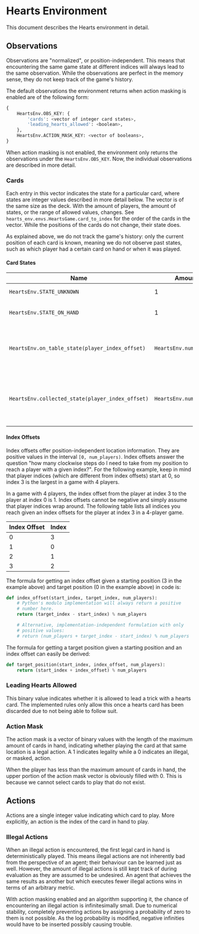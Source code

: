 <link rel="stylesheet" href="style.css">

# Hearts Environment

This document describes the Hearts environment in detail.

## Observations

Observations are "normalized", or position-independent. This means
that encountering the same game state at different indices will always
lead to the same observation. While the observations are perfect in
the memory sense, they do not keep track of the game's history.

The default observations the environment returns when action masking
is enabled are of the following form:

```python
{
    HeartsEnv.OBS_KEY: {
        'cards': <vector of integer card states>,
        'leading_hearts_allowed': <boolean>,
    },
    HeartsEnv.ACTION_MASK_KEY: <vector of booleans>,
}
```

When action masking is not enabled, the environment only returns the
observations under the `HeartsEnv.OBS_KEY`. Now, the individual
observations are described in more detail.

### Cards

Each entry in this vector indicates the state for a particular card,
where states are integer values described in more detail below. The
vector is of the same size as the deck. With the amount of players,
the amount of states, or the range of allowed values, changes. See
`hearts_env.envs.HeartsGame.card_to_index` for the order of the cards
in the vector. While the positions of the cards do not change, their
state does.

As explained above, we do not track the game's history: only the
current position of each card is known, meaning we do not observe past
states, such as which player had a certain card on hand or when it was
played.

#### Card States

| Name                                             | Amount                  | Description                                                     |
|--------------------------------------------------|-------------------------|-----------------------------------------------------------------|
| `HeartsEnv.STATE_UNKNOWN`                        | 1                       | Has not been seen.                                              |
| `HeartsEnv.STATE_ON_HAND`                        | 1                       | Is on the player's hand.                                        |
| `HeartsEnv.on_table_state(player_index_offset)`  | `HeartsEnv.num_players` | Was put on the table by the player with the given index offset. |
| `HeartsEnv.collected_state(player_index_offset)` | `HeartsEnv.num_players` | Was collected by the player with the given index offset.        |

#### Index Offsets

Index offsets offer position-independent location information. They
are positive values in the interval `[0, num_players)`. Index offsets
answer the question "how many clockwise steps do I need to take from
my position to reach a player with a given index?". For the following
example, keep in mind that player indices (which are different from
index offsets) start at 0, so index 3 is the largest in a game with 4
players.

In a game with 4 players, the index offset from the player at index 3
to the player at index 0 is 1. Index offsets cannot be negative and
simply assume that player indices wrap around. The following table
lists all indices you reach given an index offsets for the player at
index 3 in a 4-player game.

| Index Offset | Index |
|--------------|-------|
| 0            | 3     |
| 1            | 0     |
| 2            | 1     |
| 3            | 2     |

The formula for getting an index offset given a starting position (3
in the example above) and target position (0 in the example above) in
code is:

```python
def index_offset(start_index, target_index, num_players):
    # Python's modulo implementation will always return a positive
    # number here.
    return (target_index - start_index) % num_players

    # Alternative, implementation-independent formulation with only
    # positive values:
    # return (num_players + target_index - start_index) % num_players
```

The formula for getting a target position given a starting position
and an index offset can easily be derived:

```python
def target_position(start_index, index_offset, num_players):
    return (start_index + index_offset) % num_players
```

### Leading Hearts Allowed

This binary value indicates whether it is allowed to lead a trick with
a hearts card. The implemented rules only allow this once a hearts
card has been discarded due to not being able to follow suit.

### Action Mask

The action mask is a vector of binary values with the length of the
maximum amount of cards in hand, indicating whether playing the card
at that same location is a legal action. A 1 indicates legality while
a 0 indicates an illegal, or masked, action.

When the player has less than the maximum amount of cards in hand, the
upper portion of the action mask vector is obviously filled with 0.
This is because we cannot select cards to play that do not exist.

## Actions

Actions are a single integer value indicating which card to play. More
explicitly, an action is the index of the card in hand to play.

### Illegal Actions

When an illegal action is encountered, the first legal card in hand is
deterministically played. This means illegal actions are not
inherently bad from the perspective of an agent; their behaviour can
be learned just as well. However, the amount of illegal actions is
still kept track of during evaluation as they are assumed to be
undesired. An agent that achieves the same results as another but
which executes fewer illegal actions wins in terms of an arbitrary
metric.

With action masking enabled and an algorithm supporting it, the chance
of encountering an illegal action is infinitesimally small. Due to
numerical stability, completely preventing actions by assigning a
probability of zero to them is not possible. As the log probability is
modified, negative infinities would have to be inserted possibly
causing trouble.
